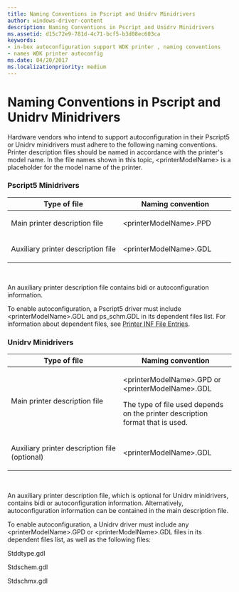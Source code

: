 ```yaml
---
title: Naming Conventions in Pscript and Unidrv Minidrivers
author: windows-driver-content
description: Naming Conventions in Pscript and Unidrv Minidrivers
ms.assetid: d15c72e9-781d-4c71-bcf5-b3d08ec603ca
keywords:
- in-box autoconfiguration support WDK printer , naming conventions
- names WDK printer autoconfig
ms.date: 04/20/2017
ms.localizationpriority: medium
---
```


# Naming Conventions in Pscript and Unidrv Minidrivers


Hardware vendors who intend to support autoconfiguration in their Pscript5 or Unidrv minidrivers must adhere to the following naming conventions. Printer description files should be named in accordance with the printer's model name. In the file names shown in this topic, &lt;printerModelName&gt; is a placeholder for the model name of the printer.

### <a href="" id="pscript5-minidrivers"></a> Pscript5 Minidrivers

<table>
<colgroup>
<col width="50%" />
<col width="50%" />
</colgroup>
<thead>
<tr class="header">
<th>Type of file</th>
<th>Naming convention</th>
</tr>
</thead>
<tbody>
<tr class="odd">
<td><p>Main printer description file</p></td>
<td><p>&lt;printerModelName&gt;.PPD</p></td>
</tr>
<tr class="even">
<td><p>Auxiliary printer description file</p></td>
<td><p>&lt;printerModelName&gt;.GDL</p></td>
</tr>
</tbody>
</table>

 

An auxiliary printer description file contains bidi or autoconfiguration information.

To enable autoconfiguration, a Pscript5 driver must include &lt;printerModelName&gt;.GDL and ps\_schm.GDL in its dependent files list. For information about dependent files, see [Printer INF File Entries](printer-inf-file-entries.md).

### <a href="" id="unidrv-minidrivers"></a> Unidrv Minidrivers

<table>
<colgroup>
<col width="50%" />
<col width="50%" />
</colgroup>
<thead>
<tr class="header">
<th>Type of file</th>
<th>Naming convention</th>
</tr>
</thead>
<tbody>
<tr class="odd">
<td><p>Main printer description file</p></td>
<td><p>&lt;printerModelName&gt;.GPD or &lt;printerModelName&gt;.GDL</p>
<p>The type of file used depends on the printer description format that is used.</p></td>
</tr>
<tr class="even">
<td><p>Auxiliary printer description file (optional)</p></td>
<td><p>&lt;printerModelName&gt;.GDL</p></td>
</tr>
</tbody>
</table>

 

An auxiliary printer description file, which is optional for Unidrv minidrivers, contains bidi or autoconfiguration information. Alternatively, autoconfiguration information can be contained in the main description file.

To enable autoconfiguration, a Unidrv driver must include any &lt;printerModelName&gt;.GPD or &lt;printerModelName&gt;.GDL files in its dependent files list, as well as the following files:

Stddtype.gdl

Stdschem.gdl

Stdschmx.gdl

 

 





